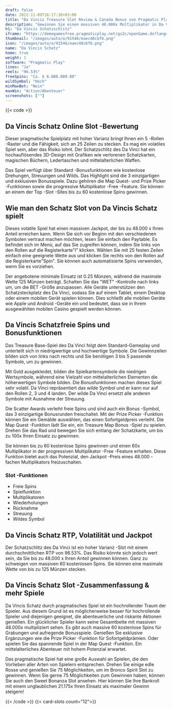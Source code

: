 ```yaml
---
draft: false
date: 2022-11-09T16:17:38+03:00
title: "Da Vincis Treasure Slot Review & Canada Bonus von Pragmatic Play"
description: "Gewinnen Sie einen massiven 48.000x Multiplikator in Da Vincis Schatz durch pragmatisches Spiel. Beinhaltet Wilds, kostenlose Spins und einzigartige Bonusspiele! Überprüfen Sie unten mit Regeln, RTP & mehr."
h1: "Da Vincis Schatzschlitz"
iframe: "https://demogamesfree.pragmaticplay.net/gs2c/openGame.do?lang=&cur=&gameSymbol=vs25davinci&websiteUrl=https%3A%2F%2Fdemogamesfree.pragmaticplay.net&jurisdiction=99&lobbyURL=https%3A%2F%2Fwww.pragmaticplay.com"
thumbnail: "/images/auto/o/91546/eaec40cbf6.png"
icon: "/images/auto/o/91546/eaec40cbf6.png"
name: "Da Vincis Schatz"
home: true
weight: 1
software: "Pragmatic Play"
lines: "Ja"
reels: "96.53%"
freeSpins: "Ca. $ 6.000.000.00"
wildSymbol: "Hoch"
minMaxBet: "Nein"
maxWin: "Action/Abenteuer"
screenshots: [""]
---
```


{{< code >}}<h2>Da Vincis Schatz Online Slot -Bewertung</h2><p>Dieser pragmatische Spielplatz mit hoher Varianz bringt Ihnen ein 5 -Rollen -Raster und die Fähigkeit, sich an 25 Zeilen zu stecken. Es mag ein volatiles Spiel sein, aber das Risiko lohnt. Der Schatzschlitz des Da Vinci hat ein hochauflösendes 3D-Design mit Grafiken wie verlorenen Schatzkarten, magischen Büchern, Ledertaschen und mittelalterlichen Waffen.</p><p>Das Spiel verfügt über Standard -Bonusfunktionen wie kostenlose Drehungen, Streuungen und Wilds. Das Highlight sind die 3 einzigartigen und exklusiven Bonusspiele. Dazu gehören die Map Quest- und Prize Picker -Funktionen sowie die progressive Multiplikator -Free -Feature. Sie können an einem der Top -Slot -Sites bis zu 60 kostenlose Spins gewinnen.</p><h2>Wie man den Schatz Slot von Da Vincis Schatz spielt</h2><p>Dieses volatile Spiel hat einen massiven Jackpot, der bis zu 48.000 x Ihren Anteil erreichen kann. Wenn Sie sich vor Beginn mit den verschiedenen Symbolen vertraut machen möchten, lesen Sie einfach den Paytable. Es befindet sich im Menü, auf das Sie zugreifen können, indem Sie links von den Rollen auf die Registerkarte"I" klicken. Wählen Sie mit 25 festen Zeilen einfach eine geeignete Wette aus und klicken Sie rechts von den Rollen auf die Registerkarte"Spin". Sie können auch automatisierte Spins verwenden, wenn Sie es vorziehen.</p><p>Der angebotene minimale Einsatz ist 0.25 Münzen, während die maximale Wette 125 Münzen beträgt. Schalten Sie das "WET" -Kontrolle nach links um, um die BET -Größe anzupassen. Alle Geräte unterstützen den Schatzsteckplatz des Da Vinci, sodass Sie auf einem Tablet, einem Desktop oder einem mobilen Gerät spielen können. Dies schließt alle mobilen Geräte wie Apple und Android -Geräte ein und bedeutet, dass sie in Ihrem ausgewählten mobilen Casino gespielt werden können.</p><h2>Da Vincis Schatzfreie Spins und Bonusfunktionen</h2><p>Das Treasure Base-Spiel des Da Vinci folgt dem Standard-Gameplay und unterteilt sich in niedrigwertige und hochwertige Symbole. Die Gewinnzeilen bilden sich von links nach rechts und Sie benötigen 3 bis 5 passende Symbole, um zu gewinnen.</p><p>Mit Gold ausgekleidet, bilden die Spielkartensymbole die niedrigen Wertsymbole, während eine Vielzahl von mittelalterlichen Elementen die höherwertigen Symbole bilden. Die Bonusfunktionen machen dieses Spiel sehr volatil. Da Vinci repräsentiert das wilde Symbol und er kann nur auf den Rollen 2, 3 und 4 landen. Der wilde Da Vinci ersetzt alle anderen Symbole mit Ausnahme der Streuung.</p><p>Die Scatter Awards verleiht freie Spins und sind auch ein Bonus -Symbol, das 3 einzigartige Bonusrunden freischaltet. Mit der Prize Picker -Funktion können Sie ein Gemälde auswählen, das einen Sofortgeldpreis verleiht. Die Map Quest -Funktion lädt Sie ein, ein Treasure Map Bonus -Spiel zu spielen. Drehen Sie das Rad und bewegen Sie sich entlang der Schatzkarte, um bis zu 100x Ihren Einsatz zu gewinnen.</p><p>Sie können bis zu 60 kostenlose Spins gewinnen und einen 60x Multiplikator in der progressiven Multiplikator -Free -Feature erhalten. Diese Funktion bietet auch das Potenzial, den Jackpot -Preis eines 48.000 -fachen Multiplikators freizuschalten.</p><h3>
Slot -Funktionen</h3><ul>
<li></span>
Freie Spins</li>
<li></span>
Spielfunktion</li>
<li></span>
Multiplikatoren</li>
<li></span>
Wiederholungen</li>
<li></span>
Rücknahme</li>
<li></span>
Streuung</li>
<li></span>
Wildes Symbol</li></ul><h2>Da Vincis Schatz RTP, Volatilität und Jackpot</h2><p>Der Schatzschlitz des Da Vinci ist ein hoher Varianz -Slot mit einem durchschnittlichen RTP von 96.53%. Das Risiko könnte sich jedoch wert sein, da Sie bis zu 48.000 x Ihren Anteil gewinnen können. Ganz zu schweigen von massiven 60 kostenlosen Spins. Sie können eine maximale Wette von bis zu 125 Münzen stecken.</p><h2>Da Vincis Schatz Slot -Zusammenfassung & mehr Spiele</h2><p>Da Vincis Schatz durch pragmatisches Spiel ist ein hochrollender Traum der Spieler. Aus diesem Grund ist es möglicherweise besser für hochrollende Spieler und diejenigen geeignet, die abenteuerliche und riskante Aktionen genießen. Ein glücklicher Spieler kann seine Gesamtbette mit massiven 48.000x multipliziert sehen. Es gibt auch massive 60 kostenlose Spins für Grabungen und aufregende Bonusspiele. Genießen Sie exklusive Ergänzungen wie die Prize Picker -Funktion für Sofortgeldprämien. Oder spielen Sie das spannende Spiel in der Map Quest -Funktion. Ein mittelalterliches Abenteuer mit hohem Potenzial erwartet.</p><p>Das pragmatische Spiel hat eine große Auswahl an Spielen, die den Vorlieben aller Arten von Spielern entsprechen. Drehen Sie einige edle Rosse und genießen Sie 75 Möglichkeiten, um im Bronco Spirit Slot zu gewinnen. Wenn Sie gerne 75 Möglichkeiten zum Gewinnen haben, können Sie auch den Sweet Bonanza Slot ansehen. Hier können Sie Ihre Bankroll mit einem unglaublichen 21.175x Ihren Einsatz als maximaler Gewinn steigern!</p>{{< /code >}}
{{< card-slots count="12">}}